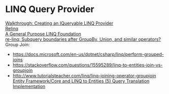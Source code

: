 # LINQ Query Provider
[Walkthrough: Creating an IQueryable LINQ Provider](https://msdn.microsoft.com/en-us/library/bb546158.aspx) \
[Relinq](https://github.com/re-motion/Relinq) \
[A General Purpose LINQ Foundation](https://www.re-motion.org/download/re-linq.pdf) \
[re-linq: Subquery boundaries after GroupBy, Union, and similar operators?](https://www.re-motion.org/blogs/mix/category/re-linq) \
Group Join:
- https://docs.microsoft.com/en-us/dotnet/csharp/linq/perform-grouped-joins
- https://stackoverflow.com/questions/15595289/linq-to-entities-join-vs-groupjoin
- http://www.tutorialsteacher.com/linq/linq-joining-operator-groupjoin
[Entity Framework/Core and LINQ to Entities (5) Query Translation Implementation](https://weblogs.asp.net/dixin/entity-framework-core-and-linq-to-entities-5-query-translation-implementation)
